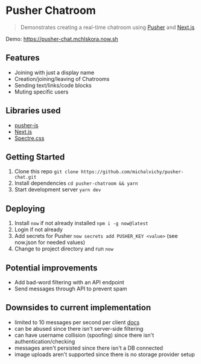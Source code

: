 # Pusher Chatroom

> Demonstrates creating a real-time chatroom using [Pusher](https://pusher.com) and [Next.js](https://nextjs.org)

Demo: https://pusher-chat.mchlskora.now.sh

## Features

- Joining with just a display name
- Creation/joining/leaving of Chatrooms
- Sending text/links/code blocks
- Muting specific users

## Libraries used

- [pusher-js](https://github.com/pusher/pusher-js)
- [Next.js](https://github.com/zeit/next.js)
- [Spectre.css](https://github.com/picturepan2/spectre)

## Getting Started

1. Clone this repo `git clone https://github.com/michalvichy/pusher-chat.git`
2. Install dependencies `cd pusher-chatroom && yarn`
3. Start development server `yarn dev`

## Deploying

1. Install `now` if not already installed `npm i -g now@latest`
2. Login if not already
3. Add secrets for Pusher `now secrets add PUSHER_KEY <value>` (see now.json for needed values)
4. Change to project directory and run `now`

## Potential improvements

- Add bad-word filtering with an API endpoint
- Send messages through API to prevent spam

## Downsides to current implementation

- limited to 10 messages per second per client [docs](https://pusher.com/docs/channels/using_channels/events#triggering-client-events)
- can be abused since there isn't server-side filtering
- can have username collision (spoofing) since there isn't authentication/checking
- messages aren't persisted since there isn't a DB connected
- image uploads aren't supported since there is no storage provider setup
